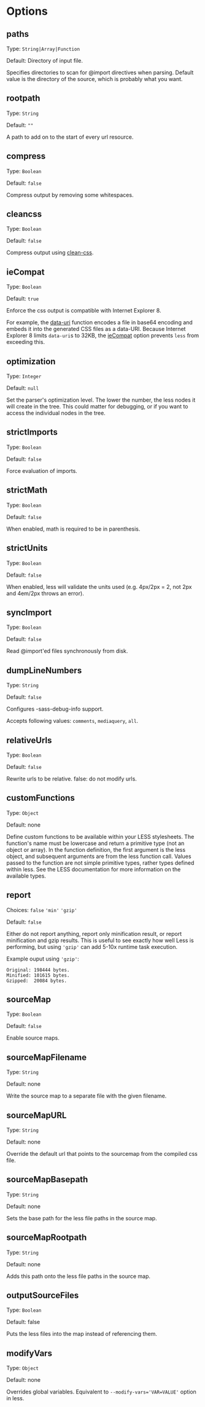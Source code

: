 # Options

## paths
Type: `String|Array|Function`

Default: Directory of input file.

Specifies directories to scan for @import directives when parsing. Default value is the directory of the source, which is probably what you want.

## rootpath
Type: `String`

Default: `""`

A path to add on to the start of every url resource.

## compress
Type: `Boolean`

Default: `false`

Compress output by removing some whitespaces.

## cleancss
Type: `Boolean`

Default: `false`

Compress output using [clean-css](https://npmjs.org/package/clean-css).

## ieCompat
Type: `Boolean`

Default: `true`

Enforce the css output is compatible with Internet Explorer 8.

For example, the [data-uri](https://github.com/cloudhead/less.js/pull/1086) function encodes a file in base64 encoding and embeds it into the generated CSS files as a data-URI. Because Internet Explorer 8 limits `data-uri`s to 32KB, the [ieCompat](https://github.com/cloudhead/less.js/pull/1190) option prevents `less` from exceeding this.

## optimization
Type: `Integer`

Default: `null`

Set the parser's optimization level. The lower the number, the less nodes it will create in the tree. This could matter for debugging, or if you want to access the individual nodes in the tree.

## strictImports
Type: `Boolean`

Default: `false`

Force evaluation of imports.

## strictMath
Type: `Boolean`

Default: `false`

When enabled, math is required to be in parenthesis.

## strictUnits
Type: `Boolean`

Default: `false`

When enabled, less will validate the units used (e.g. 4px/2px = 2, not 2px and 4em/2px throws an error).

## syncImport
Type: `Boolean`

Default: `false`

Read @import'ed files synchronously from disk.

## dumpLineNumbers
Type: `String`

Default: `false`

Configures -sass-debug-info support.

Accepts following values: `comments`, `mediaquery`, `all`.

## relativeUrls
Type: `Boolean`

Default: `false`

Rewrite urls to be relative. false: do not modify urls.

## customFunctions
Type: `Object`

Default: none

Define custom functions to be available within your LESS stylesheets. The function's name must be lowercase and
return a primitive type (not an object or array). In the function definition, the first argument is the less
object, and subsequent arguments are from the less function call. Values passed to the function are not simple
primitive types, rather types defined within less. See the LESS documentation for more information on the available types.

## report
Choices: `false` `'min'` `'gzip'`

Default: `false`

Either do not report anything, report only minification result, or report minification and gzip results. This is useful to see exactly how well Less is performing, but using `'gzip'` can add 5-10x runtime task execution.

Example ouput using `'gzip'`:

```
Original: 198444 bytes.
Minified: 101615 bytes.
Gzipped:  20084 bytes.
```

## sourceMap
Type: `Boolean`

Default: `false`

Enable source maps.

## sourceMapFilename
Type: `String`

Default: none

Write the source map to a separate file with the given filename.

## sourceMapURL
Type: `String`

Default: none

Override the default url that points to the sourcemap from the compiled css file.

## sourceMapBasepath
Type: `String`

Default: none

Sets the base path for the less file paths in the source map.

## sourceMapRootpath
Type: `String`

Default: none

Adds this path onto the less file paths in the source map.

## outputSourceFiles
Type: `Boolean`

Default: false

Puts the less files into the map instead of referencing them.

## modifyVars
Type: `Object`

Default: none

Overrides global variables. Equivalent to ```--modify-vars='VAR=VALUE'``` option in less.